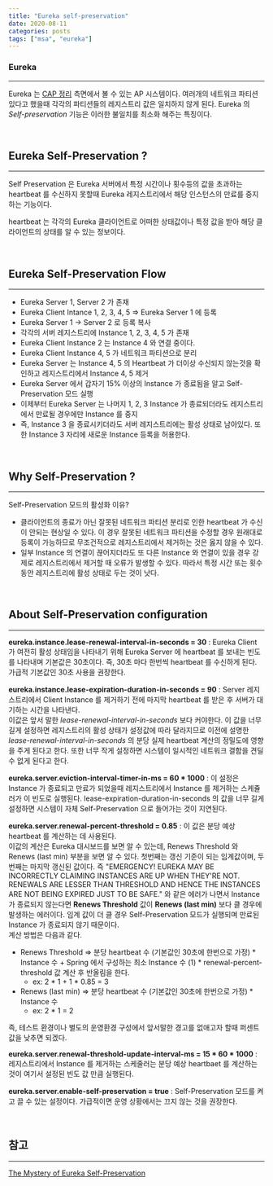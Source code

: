 ```yaml
---
title: "Eureka self-preservation"
date: 2020-08-11
categories: posts
tags: ["msa", "eureka"]
---
```


### **Eureka**
---

Eureka 는 [CAP 정리](https://ko.wikipedia.org/wiki/CAP_%EC%A0%95%EB%A6%AC) 측면에서 볼 수 있는 AP 시스템이다. 여러개의 네트워크 파티션 있다고 했을때 각각의 파티션들의 레지스트리 값은 일치하지 않게 된다. Eureka 의 *Self-preservation* 기능은 이러한 불일치를 최소화 해주는 특징이다.

<br>

## **Eureka Self-Preservation ?**
---

Self Preservation 은 Eureka 서버에서 특정 시간이나 횟수등의 값을 초과하는 heartbeat 를 수신하지 못할때 Eureka 레지스트리에서 해당 인스턴스의 만료를 중지하는 기능이다.

heartbeat 는 각각의 Eureka 클라이언트로 어떠한 상태값이나 특정 값을 받아 해당 클라이언트의 상태를 알 수 있는 정보이다.

<br>

## **Eureka Self-Preservation Flow**
---

- Eureka Server 1, Server 2 가 존재
- Eureka Client Intance 1, 2, 3, 4, 5 => Eureka Server 1 에 등록
- Eureka Server 1 -> Server 2 로 등록 복사
- 각각의 서버 레지스트리에 Instance 1, 2, 3, 4, 5 가 존재
- Eureka Client Instance 2 는 Instance 4 와 연결 중이다.
- Eureka Client Instance 4, 5 가 네트워크 파티션으로 분리
- Eureka Server 는 Instance 4, 5 의 Heartbeat 가 더이상 수신되지 않는것을 확인하고 레지스트리에서 Instance 4, 5 제거
- Eureka Server 에서 갑자기 15% 이상의 Instance 가 종료됨을 알고 Self-Preservation 모드 실행
- 이제부터 Eureka Server 는 나머지 1, 2, 3 Instance 가 종료되더라도 레지스트리에서 만료될 경우에만 Instance 를 중지
- 즉, Instance 3 을 종료시키더라도 서버 레지스트리에는 활성 상태로 남아있다. 또한 Instance 3 자리에 새로운 Instance 등록을 허용한다.

<br>

## **Why Self-Preservation ?**
---

Self-Preservation 모드의 활성화 이유?

- 클라이언트의 종료가 아닌 잘못된 네트워크 파티션 분리로 인한 heartbeat 가 수신이 안되는 현상일 수 있다. 이 경우 잘못된 네트워크 파티션을 수정할 경우 원래대로 등록이 가능하므로 무조건적으로 레지스트리에서 제거하는 것은 옳지 않을 수 있다.
- 일부 Instance 의 연결이 끊어지더라도 또 다른 Instance 와 연결이 있을 경우 강제로 레지스트리에서 제거할 때 오류가 발생할 수 있다. 따라서 특정 시간 또는 횟수 동안 레지스트리에 활성 상태로 두는 것이 낫다.

<br>

## **About Self-Preservation configuration**
---

**eureka.instance.lease-renewal-interval-in-seconds = 30**
: Eureka Client 가 여전히 활성 상태임을 나타내기 위해 Eureka Server 에 heartbeat 를 보내는 빈도를 나타내며 기본값은 30초이다. 즉, 30초 마다 한번씩 heartbeat 를 수신하게 된다. 가급적 기본값인 30초 사용을 권장한다.

**eureka.instance.lease-expiration-duration-in-seconds = 90**
: Server 레지스트리에서 Client Instance 를 제거하기 전에 마지막 heartbeat 를 받은 후 서버가 대기하는 시간을 나타낸다.   
이값은 앞서 말한 *lease-renewal-interval-in-seconds* 보다 커야한다. 이 값을 너무 길게 설정하면 레지스트리의 활성 상태가 설정값에 따라 달라지므로 이전에 설명한 *lease-renewal-interval-in-seconds* 의 분당 실제 heartbeat 계산의 정밀도에 영향을 주게 된다고 한다. 또한 너무 작게 설정하면 시스템이 일시적인 네트워크 결함을 견딜 수 없게 된다고 한다.

**eureka.server.eviction-interval-timer-in-ms = 60 * 1000**
: 이 설정은 Instance 가 종료되고 만료가 되었을때 레지스트리에서 Instance 를 제거하는 스케쥴러가 이 빈도로 실행된다. lease-expiration-duration-in-seconds 의 값을 너무 길게 설정하면 시스템이 자체 Self-Preservation 으로 들어가는 것이 지연된다.

**eureka.server.renewal-percent-threshold = 0.85**
: 이 값은 분당 예상 heartbeat 를 계산하는 데 사용된다.    
이값의 계산은 Eureka 대시보드를 보면 알 수 있는데, Renews Threshold 와 Renews (last min) 부분을 보면 알 수 있다. 첫번째는 갱신 기준이 되는 임계값이며, 두번째는 마지막 갱신된 값이다. 즉 "EMERGENCY! EUREKA MAY BE INCORRECTLY CLAIMING INSTANCES ARE UP WHEN THEY'RE NOT. RENEWALS ARE LESSER THAN THRESHOLD AND HENCE THE INSTANCES ARE NOT BEING EXPIRED JUST TO BE SAFE." 와 같은 에러가 나면서 Instance 가 종료되지 않는다면 **Renews Threshold** 값이 **Renews (last min)** 보다 클 경우에 발생하는 에러이다. 임계 값이 더 클 경우 Self-Preservation 모드가 실행되며 만료된 Instance 가 종료되지 않기 때문이다.   
계산 방법은 다음과 같다.

- Renews Threshold => 분당 heartbeat 수 (기본값인 30초에 한번으로 가정) * Instance 수 + Spring 에서 구성하는 최소 Instance 수 (1) * renewal-percent-threshold 값 계산 후 반올림을 한다.
  - ex: 2 * 1 + 1 * 0.85 = 3
- Renews (last min) => 분당 heartbeat 수 (기본값인 30초에 한번으로 가정) * Instance 수 
  - ex: 2 * 1 = 2

즉, 테스트 환경이나 별도의 운영환경 구성에서 앞서말한 경고를 없애고자 할때 퍼센트 값을 낮추면 되겠다.

**eureka.server.renewal-threshold-update-interval-ms = 15 * 60 * 1000**
: 레지스트리에서 Instance 를 제거하는 스케줄러는 분당 예상 heartbaet 를 계산하는 것이 여기서 설정된 빈도 값 만큼 실행된다.

**eureka.server.enable-self-preservation = true**
: Self-Preservation 모드를 켜고 끌 수 있는 설정이다. 가급적이면 운영 상황에서는 끄지 않는 것을 권장한다. 

<br>

## **참고**
---

[The Mystery of Eureka Self-Preservation](https://dzone.com/articles/the-mystery-of-eurekas-self-preservation)